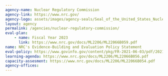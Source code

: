```yaml
---
agency-name: Nuclear Regulatory Commission
agency-link: https://www.nrc.gov/
agency-logo: assets/images/agency-seals/Seal_of_the_United_States_Nuclear_Regulatory_Commission.png
layout: agency
permalink: /agencies/nuclear-regulatory-commission/
eval-plan:
    - name: Fiscal Year 2023
      link: https://www.nrc.gov/docs/ML2206/ML22066B059.pdf
name: NRC's Evidence-Building and Evaluation Policy Statement      
eval-policy: https://www.govinfo.gov/content/pkg/FR-2021-06-03/pdf/2021-11637.pdf
learning-agenda: https://www.nrc.gov/docs/ML2206/ML22066B056.pdf
capacity-assesment: https://www.nrc.gov/docs/ML2206/ML22066B054.pdf
agency-offices:
---
```

